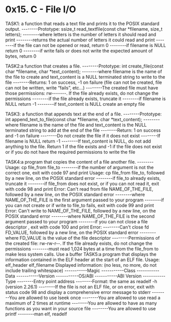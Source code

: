 <h1>0x15. C - File I/O</h1>

TASK1: a function that reads a text file and prints it to the POSIX standard output.
--------Prototype: ssize_t read_textfile(const char *filename, size_t letters);
--------where letters is the number of letters it should read and print
--------returns the actual number of letters it could read and print
--------if the file can not be opened or read, return 0
--------if filename is NULL return 0
--------if write fails or does not write the expected amount of bytes, return 0

TASK2:a function that creates a file.
--------Prototype: int create_file(const char *filename, char *text_content);
--------where filename is the name of the file to create and text_content is a NULL terminated string to write to the file
--------Returns: 1 on success, -1 on failure (file can not be created, file can not be written, write “fails”, etc…)
--------The created file must have those permissions: rw-------. If the file already exists, do not change the permissions
--------if the file already exists, truncate it
--------if filename is NULL return -1
--------if text_content is NULL create an empty file

TASK3: a function that appends text at the end of a file.
--------Prototype: int append_text_to_file(const char *filename, char *text_content);
--------where filename is the name of the file and text_content is the NULL terminated string to add at the end of the file
--------Return: 1 on success and -1 on failure
--------Do not create the file if it does not exist
--------If filename is NULL return -1
--------If text_content is NULL, do not add anything to the file. Return 1 if the file exists and -1 if the file does not exist or
if you do not have the required permissions to write the file

TASK4:a program that copies the content of a file another file.
--------Usage: cp file_from file_to
--------if the number of argument is not the correct one, exit with code 97 and print Usage:
cp file_from file_to, followed by a new line, on the POSIX standard error
--------if file_to already exists, truncate it
--------if file_from does not exist, or if you can not read it, exit with code 98 and print Error:
Can't read from file NAME_OF_THE_FILE, followed by a new line, on the POSIX standard error
--------where NAME_OF_THE_FILE is the first argument passed to your program
--------if you can not create or if write to file_to fails, exit with code 99 and print Error:
Can't write to NAME_OF_THE_FILE, followed by a new line, on the POSIX standard error
--------where NAME_OF_THE_FILE is the second argument passed to your program
--------if you can not close a file descriptor , exit with code 100 and print Error:
--------Can't close fd FD_VALUE, followed by a new line, on the POSIX standard error
--------where FD_VALUE is the value of the file descriptor
--------Permissions of the created file: rw-rw-r--. If the file already exists, do not change the permissions
--------must read 1,024 bytes at a time from the file_from to make less system calls. Use a buffer
TASK5:a program that displays the information contained in the ELF header at the start of an ELF file.
Usage: elf_header elf_filename
Displayed information: (no less, no more, do not include trailing whitespace)
-----------Magic
-----------Class
-----------Data
-----------Version
-----------OS/ABI
-----------ABI Version
-----------Type
--------Entry point address
--------Format: the same as readelf -h (version 2.26.1)
--------If the file is not an ELF file, or on error, exit with status code 98 and display a comprehensive error message to stderr
--------You are allowed to use lseek once
--------You are allowed to use read a maximum of 2 times at runtime
--------You are allowed to have as many functions as you want in your source file
--------You are allowed to use printf
--------man elf, readelf
